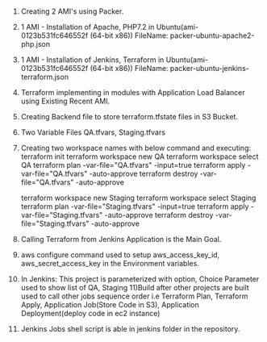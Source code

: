 #
1) Creating 2 AMI's using Packer.
2) 1 AMI - Installation of Apache, PHP7.2 in Ubuntu(ami-0123b531fc646552f (64-bit x86)) FileName: packer-ubuntu-apache2-php.json
3) 1 AMI - Installation of Jenkins, Terraform in Ubuntu(ami-0123b531fc646552f (64-bit x86)) FileName: packer-ubuntu-jenkins-terraform.json
4) Terraform implementing in modules with Application Load Balancer using Existing Recent AMI.
5) Creating Backend file to store terraform.tfstate files in S3 Bucket.
6) Two Variable Files QA.tfvars, Staging.tfvars
7) Creating two workspace names with below command and executing: 
    terraform init
    terraform workspace new QA
    terraform workspace select QA
    terraform plan -var-file="QA.tfvars" -input=true
    terraform apply -var-file="QA.tfvars" -auto-approve
    terraform destroy -var-file="QA.tfvars" -auto-approve

    terraform workspace new Staging
    terraform workspace select Staging
    terraform plan -var-file="Staging.tfvars" -input=true
    terraform apply -var-file="Staging.tfvars" -auto-approve
    terraform destroy -var-file="Staging.tfvars" -auto-approve
8) Calling Terraform from Jenkins Application is the Main Goal.
9) aws configure command used to setup aws_access_key_id, aws_secret_access_key in the Environment variables.
10) In Jenkins: This project is parameterized with option, Choice Parameter used to show list of QA, Staging
11)Build after other projects are built used to call other jobs sequence order i.e Terraform Plan, Terraform Apply, Application Job(Store Code in S3), Application Deployment(deploy code in ec2 instance)
12) Jenkins Jobs shell script is able in jenkins folder in the repository.


